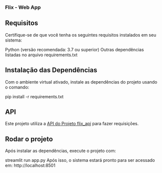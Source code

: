 ### Flix - Web App

**Requisitos**
---
Certifique-se de que você tenha os seguintes requisitos instalados em seu sistema:

Python (versão recomendada: 3.7 ou superior)
Outras dependências listadas no arquivo requirements.txt

**Instalação das Dependências**
---
Com o ambiente virtual ativado, instale as dependências do projeto usando o comando:

pip install -r requirements.txt

**API**
---
Este projeto utiliza a [API do Projeto flix_api](https://github.com/rugellioliveira/flix_api) para fazer requisições.

**Rodar o projeto**
---
Após instalar as dependências, execute o projeto com:

streamlit run app.py
Após isso, o sistema estará pronto para ser acessado em: http://localhost:8501
